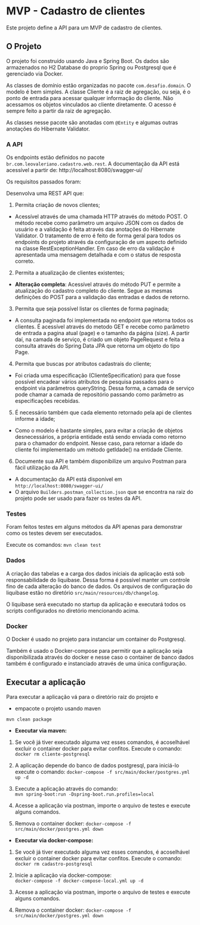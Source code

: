 # MVP - Cadastro de clientes

Este projeto define a API para um MVP de cadastro de clientes.

## O Projeto
O projeto foi construído usando Java e Spring Boot. Os dados são armazenados no H2 Database do proprio Spring ou Postgresql que é gerenciado via Docker.

As classes de domínio estão organizadas no pacote `com.desafio.domain`. O modelo é bem simples. A classe Cliente é a raiz de agregação, ou seja, é o ponto de entrada para acessar qualquer informação do cliente. Não acessamos os objetos vinculados ao cliente diretamente. O acesso é sempre feito a partir da raiz de agregação.

As classes nesse pacote são anotadas com `@Entity` e algumas outras anotações do Hibernate Validator.

### A API
Os endpoints estão definidos no pacote `br.com.leovaleriano.cadastro.web.rest`.
A documentação da API está acessível a partir de:
http://localhost:8080/swagger-ui/

Os requisitos passados foram:


Desenvolva uma REST API que:

1. Permita criação de novos clientes;
- Acessível através de uma chamada HTTP através do método POST. O método recebe como parâmetro um arquivo JSON com os dados de usuário e a validação é feita através das anotações do Hibernate Validator. O tratamento de erro é feito de forma geral para todos os endpoints do projeto através da configuração de um aspecto definido na classe RestExceptionHandler. Em caso de erro da validação é apresentada uma mensagem detalhada e com o status de resposta correto. 
    
2. Permita a atualização de clientes existentes;
- **Alteração completa**: Acessível através do método PUT e permite a atualização do cadastro completo do cliente. Segue as mesmas definições do POST para a validação das entradas e dados de retorno.

3. Permita que seja possível listar os clientes de forma paginada;
-  A consulta paginada foi implementada no endpoint que retorna todos os clientes. É acessível através do metodo GET e recebe como parâmetro de entrada a pagina atual (page) e o tamanho da página (size). A partir daí, na camada de serviço, é criado um objeto PageRequest e feita a consulta através do Spring Data JPA que retorna um objeto do tipo Page. 

4. Permita que buscas por atributos cadastrais do cliente;
- Foi criada uma especificação (ClienteSpecification) para que fosse possível encadear vários atributos de pesquisa passados para o endpoint via parâmetros queryString. Dessa forma, a camada de serviço pode chamar a camada de repositório passando como parâmetro as especificações recebidas.  

5. É necessário também que cada elemento retornado pela api de clientes informe a idade;
- Como o modelo é bastante simples, para evitar a criação de objetos desnecessários, a própria entidade está sendo enviada como retorno para o chamador do endpoint. Nesse caso, para retornar a idade do cliente foi implementado um método getIdade() na entidade Cliente.

6. Documente sua API e também disponibilize um arquivo Postman para fácil utilização da API.
- A documentação da API está disponível em `http://localhost:8080/swagger-ui/`
- O arquivo `Builders.postman_collection.json` que se encontra na raiz do projeto pode ser usado para fazer os testes da API.

### Testes
Foram feitos testes em alguns métodos da API apenas para demonstrar como os testes devem ser executados.

Execute os comandos: 
`mvn clean test`

### Dados
A criação das tabelas e a carga dos dados iniciais da aplicação está sob responsabilidade do liquibase. Dessa forma é possível manter um controle fino de cada alteração do banco de dados. Os arquivos de configuração do liquibase estão no diretório `src/main/resources/db/changelog`. 

O liquibase será executado no startup da aplicação e executará todos os scripts configurados no diretório mencionando acima.

### Docker

O Docker é usado no projeto para instanciar um container do Postgresql.

Também é usado o Docker-compose para permitir que a aplicação seja disponibilizada através do docker e nesse caso o container de banco dados também é configurado e instanciado através de uma única configuração.

## Executar a aplicação
Para executar a aplicação vá para o diretório raiz do projeto e
* empacote o projeto usando maven
```
mvn clean package
```

* **Executar via maven:** 
1. Se você já tiver executado alguma vez esses comandos, é acoselhável excluir o container docker para evitar confitos. Execute o comando:
   `docker rm cliente-postgresql`
   
2. A aplicação depende do banco de dados postgresql, para iniciá-lo execute o comando:
   `docker-compose -f src/main/docker/postgres.yml up -d`
   
3. Execute a aplicação através do comando:     
`mvn spring-boot:run -Dspring-boot.run.profiles=local`
   
4. Acesse a aplicação via postman, importe o arquivo de testes e execute alguns comandos.

5. Remova o container docker:
   `docker-compose -f src/main/docker/postgres.yml down`

* **Executar via docker-compose:**
1. Se você já tiver executado alguma vez esses comandos, é acoselhável excluir o container docker para evitar confitos. Execute o comando: `docker rm cadastro-postgresql`

2. Inicie a aplicação via docker-compose:   
`docker-compose -f docker-compose-local.yml up -d`

3. Acesse a aplicação via postman, importe o arquivo de testes e execute alguns comandos.

4. Remova o container docker:
   `docker-compose -f src/main/docker/postgres.yml down`
 

